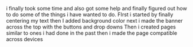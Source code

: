 i finally took some time and also got some help and finally figured out how to do some of the things i have wanted to do.
FIrst i started by finally centering my text
then I added background color
next i made the banner across the top with the buttons and drop downs
Then i created pages similar to ones i had done in the past
then i made the page compatible across devices
